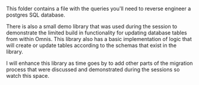 This folder contains a file with the queries you'll need to reverse engineer a postgres SQL database.

There is also a small demo library that was used during the session to demonstrate the limited build in functionality for updating database tables from within Omnis.
This library also has a basic implementation of logic that will create or update tables according to the schemas that exist in the library.

I will enhance this library as time goes by to add other parts of the migration process that were discussed and demonstrated during the sessions so watch this space.
